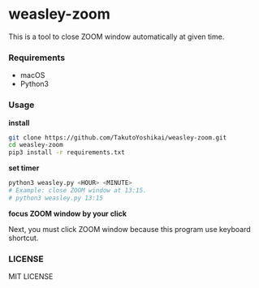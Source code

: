 # weasley-zoom
This is a tool to close ZOOM window automatically at given time. 

### Requirements
* macOS
* Python3

### Usage
**install**
```bash
git clone https://github.com/TakutoYoshikai/weasley-zoom.git
cd weasley-zoom
pip3 install -r requirements.txt
```

**set timer**
```bash
python3 weasley.py <HOUR> <MINUTE>
# Example: close ZOOM window at 13:15.
# python3 weasley.py 13:15 
```

**focus ZOOM window by your click**

Next, you must click ZOOM window because this program use keyboard shortcut.

### LICENSE
MIT LICENSE
